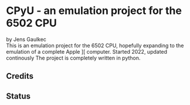 # CPyU - an emulation project for the 6502 CPU

by Jens Gaulkec <br/>
This is an emulation project for the 6502 CPU, hopefully expanding to the emulation of a complete Apple ][ computer. Started 2022, updated continously
The project is completely written in python.

## Credits

## Status
